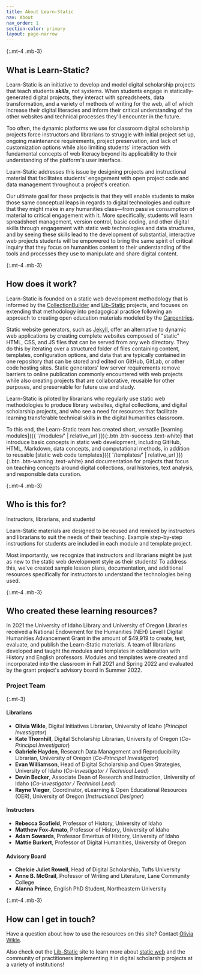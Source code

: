```yaml
---
title: About Learn-Static
nav: About
nav_order: 1
section-color: primary
layout: page-narrow
---
```


{:.mt-4 .mb-3}
## What is Learn-Static?

Learn-Static is an initiative to develop and model digital scholarship projects that teach students ***skills***, not systems.
When students engage in statically-generated digital projects, they interact with spreadsheets, data transformation, and a variety of methods of writing for the web, all of which increase their digital literacies and inform their critical understanding of the other websites and technical processes they'll encounter in the future.

Too often, the dynamic platforms we use for classroom digital scholarship projects force instructors and librarians to struggle with initial project set up, ongoing maintenance requirements, project preservation, and lack of customization options while also limiting students' interaction with fundamental concepts of web literacy beyond its applicability to their understanding of the platform's user interface.

Learn-Static addresses this issue by designing projects and instructional material that facilitates students' engagement with open project code and data management throughout a project's creation.

Our ultimate goal for these projects is that they will enable students to make those same conceptual leaps in regards to digital technologies and culture that they might make in any humanities class—from passive consumption of material to critical engagement with it.
More specifically, students will learn spreadsheet management, version control, basic coding, and other digital skills through engagement with static web technologies and data structures, and by seeing these skills lead to the development of substantial, interactive web projects students will be empowered to bring the same spirit of critical inquiry that they focus on humanities content to their understanding of the tools and processes they use to manipulate and share digital content.

{:.mt-4 .mb-3}
## How does it work?

Learn-Static is founded on a static web development methodology that is informed by the [CollectionBuilder](https://collectionbuilder.github.io/) and [Lib-Static](https://lib-static.github.io/) projects, and focuses on extending that methodology into pedagogical practice following an approach to creating open education materials modeled by the [Carpentries](https://software-carpentry.org/about/).

Static website generators, such as [​Jekyll](https://jekyllrb.com/)​, offer an alternative to dynamic web applications by creating complete websites composed of "static" HTML, CSS, and JS files that can be served from any web directory.
They do this by iterating over a structured folder of files containing content, templates, configuration options, and data that are typically contained in one repository that can be stored and edited on GitHub, GitLab, or other code hosting sites.
Static generators' low server requirements remove barriers to online publication commonly encountered with web projects​ while also creating projects that are collaborative, reusable for other purposes, and preservable for future use and study.

Learn-Static is piloted by librarians who regularly use static web methodologies to produce library websites, digital collections, and digital scholarship projects, and who see a need for resources that facilitate learning transferable technical skills in the digital humanities classroom.

To this end, the Learn-Static team has created short, versatile [learning modules]({{ '/modules/' | relative_url }}){:.btn .btn-success .text-white} that introduce basic concepts in static web development, including GitHub, HTML, Markdown, data concepts, and computational methods, in addition to reusable [static web code templates]({{ '/templates/' | relative_url }}){:.btn .btn-warning .text-white} and documentation for projects that focus on teaching concepts around digital collections, oral histories, text analysis, and responsible data curation.

{:.mt-4 .mb-3}
## Who is this for?

Instructors, librarians, and students!

Learn-Static materials are designed to be reused and remixed by instructors and librarians to suit the needs of their teaching.
Example step-by-step instructions for students are included in each module and template project. 

Most importantly, we recognize that instructors and librarians might be just as new to the static web development style as their students!
To address this, we've created sample lesson plans, documentation, and additional resources specifically for instructors to understand the technologies being used.

{:.mt-4 .mb-3}
## Who created these learning resources?

In 2021 the University of Idaho Library and University of Oregon Libraries received a National Endowment for the Humanities (NEH) Level I Digital Humanities Advancement Grant in the amount of $49,919 to create, test, evaluate, and publish the Learn-Static materials.
A team of librarians developed and taught the modules and templates in collaboration with History and English professors.
Modules and templates were created and incorporated into the classroom in Fall 2021 and Spring 2022 and evaluated by the grant project's advisory board in Summer 2022.

### Project Team

{:.mt-3}
#### Librarians

- **Olivia Wikle**, Digital Initiatives Librarian, University of Idaho (*Principal Investigator*)
- **Kate Thornhill**, Digital Scholarship Librarian, University of Oregon (*Co-Principal Investigator*)
- **Gabriele Hayden**, Research Data Management and Reproducibility Librarian, University of Oregon (*Co-Principal Investigator*)
- **Evan Williamson**, Head of Digital Scholarship and Open Strategies, University of Idaho (*Co-Investigator / Technical Lead*)
- **Devin Becker**, Associate Dean of Research and Instruction, University of Idaho (*Co-Investigator / Technical Lead*)
- **Rayne Vieger**, Coordinator, eLearning & Open Educational Resources (OER), University of Oregon (*Instructional Designer*)

#### Instructors

- **Rebecca Scofield**, Professor of History, University of Idaho
- **Matthew Fox-Amato**, Professor of History, University of Idaho
- **Adam Sowards**, Professor Emeritus of History, University of Idaho
- **Mattie Burkert**, Professor of Digital Humanities, University of Oregon

#### Advisory Board

- **Chelcie Juliet Rowell**, Head of Digital Scholarship, Tufts University
- **Anne B. McGrail**, Professor of Writing and Literature, Lane Community College
- **Alanna Prince**, English PhD Student, Northeastern University

{:.mt-4 .mb-3}
## How can I get in touch?

Have a question about how to use the resources on this site?
Contact [Olivia Wikle](mailto:omwikle@iastate.edu).

Also check out the [Lib-Static](https://lib-static.github.io/) site to learn more about [static web](https://lib-static.github.io/about/) and the community of practitioners implementing it in digital scholarship projects at a variety of institutions!